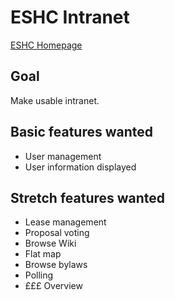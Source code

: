 # ESHC Intranet
[ESHC Homepage](http://edinburghcoop.wordpress.com/)

## Goal
Make usable intranet.

## Basic features wanted
* User management
* User information displayed

## Stretch features wanted
* Lease management
* Proposal voting
* Browse Wiki
* Flat map
* Browse bylaws
* Polling
* £££ Overview
